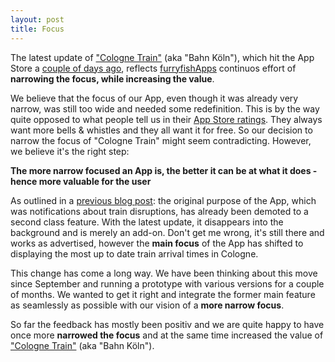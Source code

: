 ```yaml
---
layout: post
title: Focus
---
```



The latest update of ["Cologne Train"](http://ffapps.me/bahn) (aka "Bahn Köln"), 
which hit the App Store a [couple of days ago](http://twitter.com/#!/furryfishApps/status/168091577032511488), 
reflects [furryfishApps](http://furryfishApps.com) continuos effort of __narrowing the focus, while increasing the value__. 

We believe that the focus of our App, even though it was already very narrow, was still too 
wide and needed some redefinition. This is by the way quite opposed to what people tell us 
in their [App Store ratings](http://dlinsin.github.com/2011/11/20/AppStoreRatings.html). They 
always want more bells & whistles and they all want it for free. So our decision to narrow the 
focus of "Cologne Train" might seem contradicting. However, we believe it's the right step: 

__The more narrow focused an App is, the better it can be at what it does - hence more valuable for the user__

As outlined in a [previous blog post](http://dlinsin.github.com/2011/07/31/Appdate.html): the 
original purpose of the App, which was notifications about train disruptions, has already been 
demoted to a second class feature. With the latest update, it disappears into the background 
and is merely an add-on. Don't get me wrong, it's still there and works as advertised, however 
the __main focus__ of the App has shifted to displaying the most up to date train arrival times 
in Cologne. 

This change has come a long way. We have been thinking about this move since September and running 
a prototype with various versions for a couple of months. We wanted to get it right and integrate 
the former main feature as seamlessly as possible with our vision of a __more narrow focus__. 

So far the feedback has mostly been positiv and we are quite happy to have once more __narrowed 
the focus__ and at the same time increased the value of ["Cologne Train"](http://ffapps.me/bahn) (aka "Bahn Köln").
